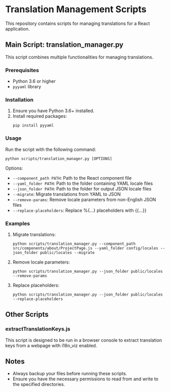 # Translation Management Scripts

This repository contains scripts for managing translations for a React application.

## Main Script: translation_manager.py

This script combines multiple functionalities for managing translations.

### Prerequisites

- Python 3.6 or higher
- `pyyaml` library

### Installation

1. Ensure you have Python 3.6+ installed.
2. Install required packages:
   ```
   pip install pyyaml
   ```

### Usage

Run the script with the following command:

```
python scripts/translation_manager.py [OPTIONS]
```

Options:

- `--component_path PATH`: Path to the React component file
- `--yaml_folder PATH`: Path to the folder containing YAML locale files
- `--json_folder PATH`: Path to the folder for output JSON locale files
- `--migrate`: Migrate translations from YAML to JSON
- `--remove-params`: Remove locale parameters from non-English JSON files
- `--replace-placeholders`: Replace %{...} placeholders with {{...}}

### Examples

1. Migrate translations:

   ```
   python scripts/translation_manager.py --component_path src/components/about/ProjectPage.js --yaml_folder config/locales --json_folder public/locales --migrate
   ```

2. Remove locale parameters:

   ```
   python scripts/translation_manager.py --json_folder public/locales --remove-params
   ```

3. Replace placeholders:
   ```
   python scripts/translation_manager.py --json_folder public/locales --replace-placeholders
   ```

## Other Scripts

### extractTranslationKeys.js

This script is designed to be run in a browser console to extract translation keys from a webpage with i18n_viz enabled.

## Notes

- Always backup your files before running these scripts.
- Ensure you have the necessary permissions to read from and write to the specified directories.
